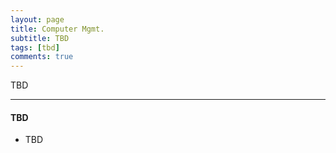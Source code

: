 ```yaml
---
layout: page
title: Computer Mgmt.
subtitle: TBD
tags: [tbd]
comments: true
---
```

TBD

---
#### TBD
- TBD
